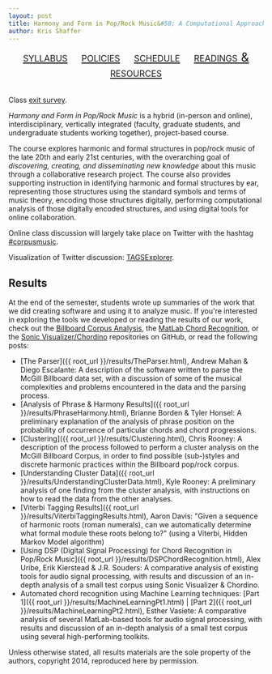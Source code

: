 ```yaml
---
layout: post
title: Harmony and Form in Pop/Rock Music&#58; A Computational Approach, CU–Boulder, May 2014
author: Kris Shaffer
---
```


<div style="text-align: center; font-size: 1.75em; font-variant: small-caps"><a href="./syllabus.html">syllabus</a>&nbsp;&nbsp;&nbsp;&nbsp;<a href="./policies.html">policies</a>&nbsp;&nbsp;&nbsp;&nbsp;<a href="./schedule.html">schedule</a>&nbsp;&nbsp;&nbsp;&nbsp;<a href="./readings.html">readings & resources</a></div><br/>

Class [exit survey](https://www.surveymonkey.com/s/3BNCX82).

*Harmony and Form in Pop/Rock Music* is a hybrid (in-person and online), interdisciplinary, vertically integrated (faculty, graduate students, and undergraduate students working together), project-based course. 

The course explores harmonic and formal structures in pop/rock music of the late 20th and early 21st centuries, with the overarching goal of *discovering, creating, and disseminating new knowledge* about this music through a collaborative research project. The course also provides supporting instruction in identifying harmonic and formal structures by ear, representing those structures using the standard symbols and terms of music theory, encoding those structures digitally, performing computational analysis of those digitally encoded structures, and using digital tools for online collaboration.

Online class discussion will largely take place on Twitter with the hashtag [#corpusmusic](https://twitter.com/search?f=realtime&q=%23corpusmusic&src=typd).

Visualization of Twitter discussion: [TAGSExplorer](https://www.google.com/url?q=http://hawksey.info/tagsexplorer/?key%3DtT6fnN-vi5YD2qxMAXRNlMQ%26sheet%3Doaw&sa=D&usg=ALhdy2_e2jli3ZcS1quYIvxZdm533kBusQ).

## Results ##

At the end of the semester, students wrote up summaries of the work that we did creating software and using it to analyze music. If you're interested in exploring the tools we developed or reading the results of our work, check out the [Billboard Corpus Analysis](https://github.com/corpusmusic/billboardcorpus), the [MatLab Chord Recognition](https://github.com/corpusmusic/chordRecognition), or the [Sonic Visualizer/Chordino](https://github.com/corpusmusic/dsp_chordino) repositories on GitHub, or read the following posts:

- [The Parser]({{ root_url }}/results/TheParser.html), Andrew Mahan & Diego Escalante: A description of the software written to parse the McGill Billboard data set, with a discussion of some of the musical complexities and problems encountered in the data and the parsing process.  
- [Analysis of Phrase & Harmony Results]({{ root_url }}/results/PhraseHarmony.html), Brianne Borden & Tyler Honsel: A preliminary explanation of the analysis of phrase position on the probability of occurrence of particular chords and chord progressions.  
- [Clustering]({{ root_url }}/results/Clustering.html), Chris Rooney: A description of the process followed to perform a cluster analysis on the McGill Billboard Corpus, in order to find possible (sub-)styles and discrete harmonic practices within the Billboard pop/rock corpus.  
- [Understanding Cluster Data]({{ root_url }}/results/UnderstandingClusterData.html), Kyle Rooney: A preliminary analysis of one finding from the cluster analysis, with instructions on how to read the data from the other analyses.  
- [Viterbi Tagging Results]({{ root_url }}/results/ViterbiTaggingResults.html), Aaron Davis: "Given a sequence of harmonic roots (roman numerals), can we automatically determine what formal module these roots belong to?" (using a Viterbi, Hidden Markov Model algorithm)  
- [Using DSP (Digital Signal Processing) for Chord Recognition in Pop/Rock Music]({{ root_url }}/results/DSPChordRecognition.html), Alex Uribe, Erik Kierstead & J.R. Souders: A comparative analysis of existing tools for audio signal processing, with results and discussion of an in-depth analysis of a small test corpus using Sonic Visualizer & Chordino.  
- Automated chord recognition using Machine Learning techniques: [Part 1]({{ root_url }}/results/MachineLearningPt1.html) \| [Part 2]({{ root_url }}/results/MachineLearningPt2.html), Esther Vasiete: A comparative analysis of several MatLab-based tools for audio signal processing, with results and discussion of an in-depth analysis of a small test corpus using several high-performing toolkits.  

Unless otherwise stated, all results materials are the sole property of the authors, copyright 2014, reproduced here by permission.
